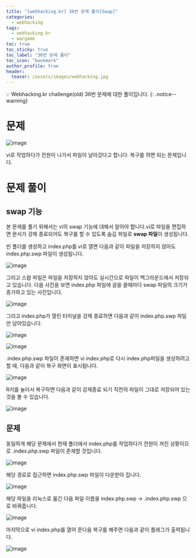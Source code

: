 ```yaml
---
title: "[webhacking.kr] 36번 문제 풀이[Swap]"
categories:
  - webhacking
tags:
  - webhacking.kr
  - wargame
toc: true
toc_sticky: true
toc_label: "36번 문제 풀이"
toc_icon: "bookmark"
author_profile: true
header:
  teaser: /assets/images/webhacking.jpg
---
```


💡 Webhacking.kr challenge(old) 36번 문제에 대한 풀이입니다.
{: .notice--warning}

# 문제
  ![image](https://user-images.githubusercontent.com/33647663/152671748-ded4a875-3626-44c3-ac5d-bc6a392b0131.png)

  vi로 작업하다가 전원이 나가서 파일이 날아갔다고 합니다. 복구를 하면 되는 문제입니다.

# 문제 풀이

## swap 기능
  본 문제를 풀기 위해서는 vi의 swap 기능에 대해서 알아야 합니다.vi로 파일을 편집하면 문서가 강제 종료되어도 복구를 할 수 있도록 숨김 파일로 **swap 파일**이 생성됩니다. 

  빈 폴더를 생성하고 index.php를 vi로 열면 다음과 같이 파일을 저장하지 않아도 index.php.swp 파일이 생성됩니다.

  ![image](https://user-images.githubusercontent.com/33647663/152671913-ab134c12-d483-4268-a343-2cd7b12dc97b.png)

  그리고 스왑 파일은 파일을 저장하지 않아도 실시간으로 파일이 백그라운드에서 저장되고 있습니다. 다음 사진을 보면 index.php 파일에 글을 쓸때마다 swap 파일의 크기가 증가하고 있는 사진입니다.

  ![image](https://user-images.githubusercontent.com/33647663/152671947-3ac5d5ee-f2f4-4031-a951-b9cc129606cb.png)

  그리고 index.php가 열린 터미널을 강제 종료하면 다음과 같이 index.php.swp 파일만 남아있습니다.

  ![image](https://user-images.githubusercontent.com/33647663/152671981-0254ffb1-5ecc-445e-a3b0-c32d5b9aaec4.png)

  ![image](https://user-images.githubusercontent.com/33647663/152671999-4787ce63-f04d-4a4d-a570-f08e24981af0.png)

  .index.php.swp 파일이 존재하면 vi index.php로 다시 index.php파일을 생성하려고 할 때, 다음과 같이 복구 화면이 표시됩니다.

  ![image](https://user-images.githubusercontent.com/33647663/152672071-8f133d3d-8050-4987-84fb-acb83ebf5c1c.png)

  R키를 눌러서 복구하면 다음과 같이 강제종료 되기 직전의 파일이 그대로 저장되어 있는 것을 볼 수 있습니다.

  ![image](https://user-images.githubusercontent.com/33647663/152672152-cd415e97-2d58-43c4-8e46-fa256c36be61.png)


## 문제
  동일하게 해당 문제에서 현재 폴더에서 index.php를 작업하다가 전원이 꺼진 상황이므로 .index.php.swp 파일이 존재할 것입니다.

  ![image](https://user-images.githubusercontent.com/33647663/152672200-a874aa83-47fc-4ca3-a6f3-491c15f1b634.png)

  해당 경로로 접근하면 index.php.swp 파일이 다운받아 집니다.

  ![image](https://user-images.githubusercontent.com/33647663/152672204-33ee79a5-727c-4b89-adc5-7d19eba3810a.png)

  해당 파일을 리눅스로 옮긴 다음 파일 이름을 index.php.swp -> .index.php.swp 으로 바꿔줍니다.

  ![image](https://user-images.githubusercontent.com/33647663/152672295-0d7384c4-f272-4d3d-808d-a0937eebe201.png)

  마지막으로 vi index.php를 열어 준다음 복구를 해주면 다음과 같이 플래그가 출력됩니다.

  ![image](https://user-images.githubusercontent.com/33647663/152672305-1df252ae-74a0-4af1-82b4-3a01baec17af.png)









